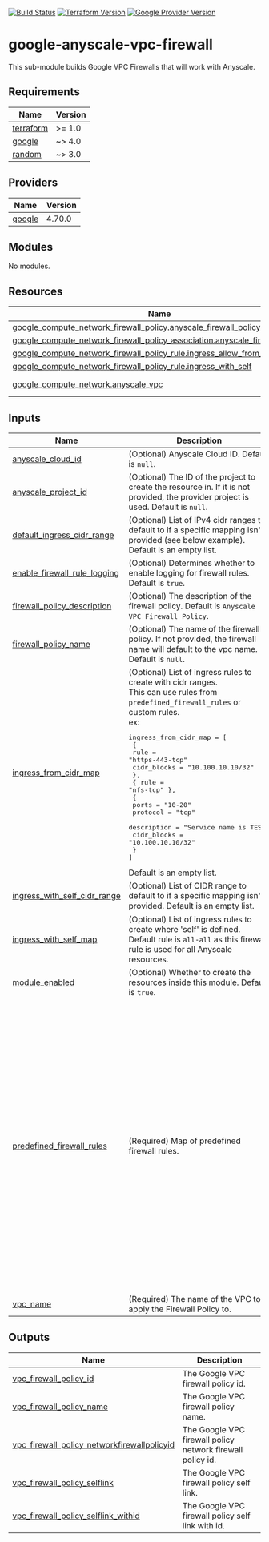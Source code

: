 [![Build Status][badge-build]][build-status]
[![Terraform Version][badge-terraform]](https://github.com/hashicorp/terraform/releases)
[![Google Provider Version][badge-tf-google]](https://github.com/terraform-providers/terraform-provider-google/releases)
# google-anyscale-vpc-firewall

This sub-module builds Google VPC Firewalls that will work with Anyscale.

<!-- BEGINNING OF PRE-COMMIT-TERRAFORM DOCS HOOK -->
## Requirements

| Name | Version |
|------|---------|
| <a name="requirement_terraform"></a> [terraform](#requirement\_terraform) | >= 1.0 |
| <a name="requirement_google"></a> [google](#requirement\_google) | ~> 4.0 |
| <a name="requirement_random"></a> [random](#requirement\_random) | ~> 3.0 |

## Providers

| Name | Version |
|------|---------|
| <a name="provider_google"></a> [google](#provider\_google) | 4.70.0 |

## Modules

No modules.

## Resources

| Name | Type |
|------|------|
| [google_compute_network_firewall_policy.anyscale_firewall_policy](https://registry.terraform.io/providers/hashicorp/google/latest/docs/resources/compute_network_firewall_policy) | resource |
| [google_compute_network_firewall_policy_association.anyscale_firewall_policy](https://registry.terraform.io/providers/hashicorp/google/latest/docs/resources/compute_network_firewall_policy_association) | resource |
| [google_compute_network_firewall_policy_rule.ingress_allow_from_cidr_blocks](https://registry.terraform.io/providers/hashicorp/google/latest/docs/resources/compute_network_firewall_policy_rule) | resource |
| [google_compute_network_firewall_policy_rule.ingress_with_self](https://registry.terraform.io/providers/hashicorp/google/latest/docs/resources/compute_network_firewall_policy_rule) | resource |
| [google_compute_network.anyscale_vpc](https://registry.terraform.io/providers/hashicorp/google/latest/docs/data-sources/compute_network) | data source |

## Inputs

| Name | Description | Type | Default | Required |
|------|-------------|------|---------|:--------:|
| <a name="input_anyscale_cloud_id"></a> [anyscale\_cloud\_id](#input\_anyscale\_cloud\_id) | (Optional) Anyscale Cloud ID. Default is `null`. | `string` | `null` | no |
| <a name="input_anyscale_project_id"></a> [anyscale\_project\_id](#input\_anyscale\_project\_id) | (Optional) The ID of the project to create the resource in. If it is not provided, the provider project is used. Default is `null`. | `string` | `null` | no |
| <a name="input_default_ingress_cidr_range"></a> [default\_ingress\_cidr\_range](#input\_default\_ingress\_cidr\_range) | (Optional) List of IPv4 cidr ranges to default to if a specific mapping isn't provided (see below example). Default is an empty list. | `list(string)` | `[]` | no |
| <a name="input_enable_firewall_rule_logging"></a> [enable\_firewall\_rule\_logging](#input\_enable\_firewall\_rule\_logging) | (Optional) Determines whether to enable logging for firewall rules. Default is `true`. | `bool` | `true` | no |
| <a name="input_firewall_policy_description"></a> [firewall\_policy\_description](#input\_firewall\_policy\_description) | (Optional) The description of the firewall policy. Default is `Anyscale VPC Firewall Policy`. | `string` | `"Anyscale VPC Firewall Policy"` | no |
| <a name="input_firewall_policy_name"></a> [firewall\_policy\_name](#input\_firewall\_policy\_name) | (Optional) The name of the firewall policy. If not provided, the firewall name will default to the vpc name. Default is `null`. | `string` | `null` | no |
| <a name="input_ingress_from_cidr_map"></a> [ingress\_from\_cidr\_map](#input\_ingress\_from\_cidr\_map) | (Optional) List of ingress rules to create with cidr ranges.<br>This can use rules from `predefined_firewall_rules` or custom rules.<br>ex:<pre>ingress_from_cidr_map = [<br>  {<br>    rule        = "https-443-tcp"<br>    cidr_blocks = "10.100.10.10/32"<br>  },<br>  { rule = "nfs-tcp" },<br>  {<br>    ports       = "10-20"<br>    protocol    = "tcp"<br>    description = "Service name is TEST"<br>    cidr_blocks = "10.100.10.10/32"<br>  }<br>]</pre>Default is an empty list. | `list(map(string))` | `[]` | no |
| <a name="input_ingress_with_self_cidr_range"></a> [ingress\_with\_self\_cidr\_range](#input\_ingress\_with\_self\_cidr\_range) | (Optional) List of CIDR range to default to if a specific mapping isn't provided. Default is an empty list. | `list(string)` | `[]` | no |
| <a name="input_ingress_with_self_map"></a> [ingress\_with\_self\_map](#input\_ingress\_with\_self\_map) | (Optional) List of ingress rules to create where 'self' is defined. Default rule is `all-all` as this firewall rule is used for all Anyscale resources. | `list(map(string))` | <pre>[<br>  {<br>    "rule": "all-all"<br>  }<br>]</pre> | no |
| <a name="input_module_enabled"></a> [module\_enabled](#input\_module\_enabled) | (Optional) Whether to create the resources inside this module. Default is `true`. | `bool` | `true` | no |
| <a name="input_predefined_firewall_rules"></a> [predefined\_firewall\_rules](#input\_predefined\_firewall\_rules) | (Required) Map of predefined firewall rules. | `map(list(any))` | <pre>{<br>  "all-all": [<br>    "",<br>    "all",<br>    "All protocols",<br>    1000<br>  ],<br>  "http-80-tcp": [<br>    80,<br>    "tcp",<br>    "HTTP",<br>    1001<br>  ],<br>  "https-443-tcp": [<br>    443,<br>    "tcp",<br>    "HTTPS",<br>    1002<br>  ],<br>  "nfs-tcp": [<br>    2049,<br>    "tcp",<br>    "NFS/EFS",<br>    1004<br>  ],<br>  "ssh-tcp": [<br>    22,<br>    "tcp",<br>    "SSH",<br>    1003<br>  ]<br>}</pre> | no |
| <a name="input_vpc_name"></a> [vpc\_name](#input\_vpc\_name) | (Required) The name of the VPC to apply the Firewall Policy to. | `string` | n/a | yes |

## Outputs

| Name | Description |
|------|-------------|
| <a name="output_vpc_firewall_policy_id"></a> [vpc\_firewall\_policy\_id](#output\_vpc\_firewall\_policy\_id) | The Google VPC firewall policy id. |
| <a name="output_vpc_firewall_policy_name"></a> [vpc\_firewall\_policy\_name](#output\_vpc\_firewall\_policy\_name) | The Google VPC firewall policy name. |
| <a name="output_vpc_firewall_policy_networkfirewallpolicyid"></a> [vpc\_firewall\_policy\_networkfirewallpolicyid](#output\_vpc\_firewall\_policy\_networkfirewallpolicyid) | The Google VPC firewall policy network firewall policy id. |
| <a name="output_vpc_firewall_policy_selflink"></a> [vpc\_firewall\_policy\_selflink](#output\_vpc\_firewall\_policy\_selflink) | The Google VPC firewall policy self link. |
| <a name="output_vpc_firewall_policy_selflink_withid"></a> [vpc\_firewall\_policy\_selflink\_withid](#output\_vpc\_firewall\_policy\_selflink\_withid) | The Google VPC firewall policy self link with id. |
<!-- END OF PRE-COMMIT-TERRAFORM DOCS HOOK -->

<!-- References -->
[Terraform]: https://www.terraform.io
[Issues]: https://github.com/anyscale/sa-terraform-google-cloudfoundation-modules/issues
[badge-build]: https://github.com/anyscale/sa-terraform-google-cloudfoundation-modules/workflows/CI/CD%20Pipeline/badge.svg
[badge-terraform]: https://img.shields.io/badge/terraform-1.x%20-623CE4.svg?logo=terraform
[badge-tf-google]: https://img.shields.io/badge/GCP-4.+-F8991D.svg?logo=terraform
[build-status]: https://github.com/anyscale/sa-terraform-google-cloudfoundation-modules/actions
